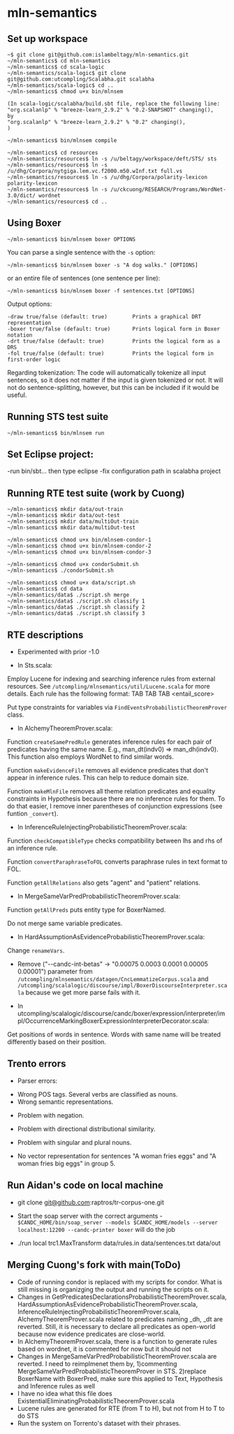 mln-semantics
=============

Set up workspace
----------------

    ~$ git clone git@github.com:islambeltagy/mln-semantics.git
    ~/mln-semantics$ cd mln-semantics
    ~/mln-semantics$ cd scala-logic
    ~/mln-semantics/scala-logic$ git clone git@github.com:utcompling/Scalabha.git scalabha
    ~/mln-semantics/scala-logic$ cd ..
    ~/mln-semantics$ chmod u+x bin/mlnsem

    (In scala-logic/scalabha/build.sbt file, replace the following line:
	"org.scalanlp" % "breeze-learn_2.9.2" % "0.2-SNAPSHOT" changing(),
    by
	"org.scalanlp" % "breeze-learn_2.9.2" % "0.2" changing(),
    )

    ~/mln-semantics$ bin/mlnsem compile
    
    ~/mln-semantics$ cd resources
    ~/mln-semantics/resources$ ln -s /u/beltagy/workspace/deft/STS/ sts
    ~/mln-semantics/resources$ ln -s /u/dhg/Corpora/nytgiga.lem.vc.f2000.m50.wInf.txt full.vs
    ~/mln-semantics/resources$ ln -s /u/dhg/Corpora/polarity-lexicon polarity-lexicon
    ~/mln-semantics/resources$ ln -s /u/ckcuong/RESEARCH/Programs/WordNet-3.0/dict/ wordnet
    ~/mln-semantics/resources$ cd ..


Using Boxer
-----------

    ~/mln-semantics$ bin/mlnsem boxer OPTIONS

You can parse a single sentence with the `-s` option:

    ~/mln-semantics$ bin/mlnsem boxer -s "A dog walks." [OPTIONS]

or an entire file of sentences (one sentence per line):

    ~/mln-semantics$ bin/mlnsem boxer -f sentences.txt [OPTIONS]

Output options:

    -draw true/false (default: true)        Prints a graphical DRT representation
    -boxer true/false (default: true)       Prints logical form in Boxer notation
    -drt true/false (default: true)         Prints the logical form as a DRS
    -fol true/false (default: true)         Prints the logical form in first-order logic
    
Regarding tokenization: The code will automatically tokenize all input sentences, so it does not matter if
the input is given tokenized or not.  It will not do sentence-splitting, however, but this can be included
if it would be useful.

Running STS test suite
----------------------
    ~/mln-semantics$ bin/mlnsem run


Set Eclipse project: 
--------------------
-run bin/sbt...   then type eclipse
-fix configuration path in scalabha project


Running RTE test suite (work by Cuong)
----------------------
    ~/mln-semantics$ mkdir data/out-train
    ~/mln-semantics$ mkdir data/out-test
    ~/mln-semantics$ mkdir data/multiOut-train
    ~/mln-semantics$ mkdir data/multiOut-test

    ~/mln-semantics$ chmod u+x bin/mlnsem-condor-1
    ~/mln-semantics$ chmod u+x bin/mlnsem-condor-2
    ~/mln-semantics$ chmod u+x bin/mlnsem-condor-3

    ~/mln-semantics$ chmod u+x condorSubmit.sh
    ~/mln-semantics$ ./condorSubmit.sh

    ~/mln-semantics$ chmod u+x data/script.sh
    ~/mln-semantics$ cd data
    ~/mln-semantics/data$ ./script.sh merge
    ~/mln-semantics/data$ ./script.sh classify 1
    ~/mln-semantics/data$ ./script.sh classify 2
    ~/mln-semantics/data$ ./script.sh classify 3


RTE descriptions
----------------

* Experimented with prior -1.0

* In Sts.scala:

Employ Lucene for indexing and searching inference rules from external resources.
See `/utcompling/mlnsemantics/util/Lucene.scala` for more details.
Each rule has the following format:
<id> TAB <lhs> TAB <rhs> TAB <entail_score> 

Put type constraints for variables via `FindEventsProbabilisticTheoremProver` class.

* In AlchemyTheoremProver.scala:

Function `createSamePredRule` generates inference rules for each pair of predicates having the same name.
E.g., man_dt(indv0) => man_dh(indv0).
This function also employs WordNet to find similar words.

Function `makeEvidenceFile` removes all evidence predicates that don't appear in inference rules.
This can help to reduce domain size.

Function `makeMlnFile` removes all theme relation predicates and equality constraints in Hypothesis 
because there are no inference rules for them. 
To do that easier, I remove inner parentheses of conjunction expressions (see funtion `_convert`).

* In InferenceRuleInjectingProbabilisticTheoremProver.scala:

Function `checkCompatibleType` checks compatibility between lhs and rhs of an inference rule.

Function `convertParaphraseToFOL` converts paraphrase rules in text format to FOL.

Function `getAllRelations` also gets "agent" and "patient" relations.

* In MergeSameVarPredProbabilisticTheoremProver.scala:

Function `getAllPreds` puts entity type for BoxerNamed.

Do not merge same variable predicates.

* In HardAssumptionAsEvidenceProbabilisticTheoremProver.scala:

Change `renameVars`.

* Remove ("--candc-int-betas" -> "0.00075 0.0003 0.0001 0.00005 0.00001") parameter from 
`/utcompling/mlnsemantics/datagen/CncLemmatizeCorpus.scala` and `/utcompling/scalalogic/discourse/impl/BoxerDiscourseInterpreter.scala`
because we get more parse fails with it.

* In utcompling/scalalogic/discourse/candc/boxer/expression/interpreter/impl/OccurrenceMarkingBoxerExpressionInterpreterDecorator.scala:

Get positions of words in sentence. Words with same name will be treated differently based on their position.


Trento errors
-------------

* Parser errors: 
 - Wrong POS tags. Several verbs are classified as nouns.
 - Wrong semantic representations.

* Problem with negation.

* Problem with directional distributional similarity.

* Problem with singular and plural nouns.

* No vector representation for sentences "A woman fries eggs" and "A woman fries big eggs" in group 5.


Run Aidan's code on local machine
---------------------------------
* git clone git@github.com:raptros/tr-corpus-one.git

* Start the soap server with the correct arguments - `$CANDC_HOME/bin/soap_server --models $CANDC_HOME/models --server localhost:12200 --candc-printer boxer` will do the job

* ./run local trc1.MaxTransform data/rules.in data/sentences.txt data/out


Merging Cuong's fork with main(ToDo)
------------------------------
* Code of running condor is replaced with my scripts for condor. What is still missing is organizging the output and running the scripts on it. 
* Changes in GetPredicatesDeclarationsProbabilisticTheoremProver.scala, HardAssumptionAsEvidenceProbabilisticTheoremProver.scala, InferenceRuleInjectingProbabilisticTheoremProver.scala, AlchemyTheoremProver.scala related to predicates naming _dh, _dt are reverted. Still, it is necessary to declare all predicates as open-world because now evidence predicates are close-world. 
* In AlchemyTheoremProver.scala, there is a function to generate rules based on wordnet, it is commented for now but it should not
* Changes in MergeSameVarPredProbabilisticTheoremProver.scala are reverted. I need to reimplmenet them by, 1)commenting MergeSameVarPredProbabilisticTheoremProver in STS. 2)replace BoxerName with BoxerPred, make sure this applied to Text, Hypothesis and Inference rules as well
* I have no idea what this file does ExistentialEliminatingProbabilisticTheoremProver.scala
* Lucene rules are generated for RTE (from T to H), but not from H to T to do STS
* Run the system on Torrento's dataset with their phrases.
